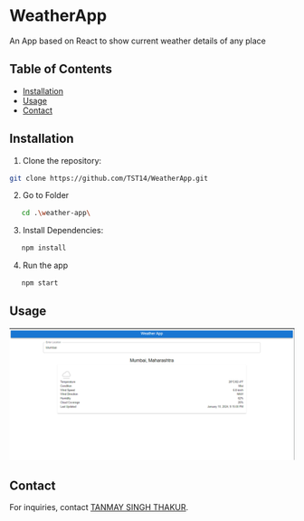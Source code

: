 # WeatherApp

An App based on React to show current weather details of any place

## Table of Contents

- [Installation](#installation)
- [Usage](#usage)
- [Contact](#contact)

## Installation

1. Clone the repository:

```bash
git clone https://github.com/TST14/WeatherApp.git
```

2. Go to Folder

```bash
   cd .\weather-app\
```

3. Install Dependencies:

```bash
   npm install
```

4. Run the app

```bash
   npm start
```

## Usage

![Alt text](image.png)

## Contact

For inquiries, contact [TANMAY SINGH THAKUR](mailto:thakurtanmaysingh@gmail.com).
